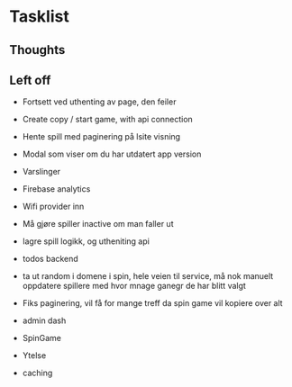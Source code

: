 # Tasklist

## Thoughts

## Left off

- Fortsett ved uthenting av page, den feiler

- Create copy / start game, with api connection
- Hente spill med paginering på lsite visning
- Modal som viser om du har utdatert app version
- Varslinger
- Firebase analytics
- Wifi provider inn
- Må gjøre spiller inactive om man faller ut

- lagre spill logikk, og utheniting api
- todos backend
- ta ut random i domene i spin, hele veien til service, må nok manuelt oppdatere spillere med hvor mnage ganegr de har blitt valgt
- Fiks paginering, vil få for mange treff da spin game vil kopiere over alt
- admin dash

- SpinGame

- Ytelse
- caching
